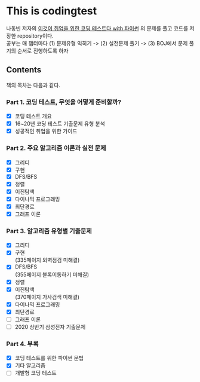 # This is codingtest
나동빈 저자의 [이것이 취업을 위한 코딩 테스트다 with 파이썬](http://www.kyobobook.co.kr/product/detailViewKor.laf?mallGb=KOR&ejkGb=KOR&linkClass=&barcode=9791162243077) 의 문제를 풀고 코드를 저장한 repository이다.  
공부는 매 챕터마다 (1) 문제유형 익히기 -> (2) 실전문제 풀기 -> (3) BOJ에서 문제 풀기의 순서로 진행하도록 하자  
## Contents
책의 목차는 다음과 같다.  
### Part 1. 코딩 테스트, 무엇을 어떻게 준비할까?
- [x] 코딩 테스트 개요  
- [x] 16~20년 코딩 테스트 기출문제 유형 분석  
- [x] 성공적인 취업을 위한 가이드  
### Part 2. 주요 알고리즘 이론과 실전 문제 
- [x] 그리디  
- [x] 구현  
- [x] DFS/BFS  
- [x] 정렬  
- [x] 이진탐색  
- [x] 다이나믹 프로그래밍  
- [x] 최단경로  
- [x] 그래프 이론  
### Part 3. 알고리즘 유형별 기출문제
- [x] 그리디  
- [x] 구현  
(335페이지 외벽점검 미해결)
- [x] DFS/BFS  
(355페이지 블록이동하기 미해결)  
- [x] 정렬  
- [x] 이진탐색  
(370페이지 가사검색 미해결)    
- [x] 다이나믹 프로그래밍  
- [x] 최단경로  
- [ ] 그래프 이론  
- [ ] 2020 상반기 삼성전자 기출문제
### Part 4. 부록
- [x] 코딩 테스트를 위한 파이썬 문법  
- [x] 기타 알고리즘
- [ ] 개발형 코딩 테스트 
